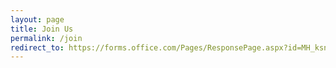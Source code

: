 ```yaml
---
layout: page
title: Join Us
permalink: /join
redirect_to: https://forms.office.com/Pages/ResponsePage.aspx?id=MH_ksn3NTkql2rGM8aQVG9NJCZ7L5PVKqvcxQ7iclbBUMVRLQlpSQ0tNVE9TOThHRFhJV1VaSkFZWCQlQCN0PWcu
---
```

